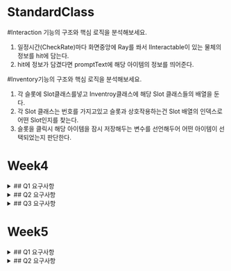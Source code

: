 # StandardClass

#Interaction 기능의 구조와 핵심 로직을 분석해보세요.
1. 일정시간(CheckRate)마다 화면중앙에 Ray를 쏴서 IInteractable이 있는 물체의 정보를 hit에 담는다.
2. hit에 정보가 담겼다면 promptText에 해당 아이템의 정보를 띄어준다.

#Inventory기능의 구조와 핵심 로직을 분석해보세요.
1. 각 슬롯에 Slot클래스를넣고 Inventroy클래스에 해당 Slot 클래스들의 배열을 둔다.
2. 각 Slot 클래스는 번호를 가지고있고 슬롯과 상호작용하는건 Slot 배열의 인덱스로 어떤 Slot인지를 찾는다.
3. 슬롯을 클릭시 해당 아이템을 잠시 저장해두는 변수를 선언해두어 어떤 아이템이 선택되었는지 판단한다.

# Week4
<details>
  <summary>## Q1 요구사항</summary>
    <div markdown="1">
      <ul>
<li>1. Equipment와 EquipTool의 기능의 구조와 핵심 로직을 분석해보세요.</li>
        <ul>
  <li>1. Equipment : 플레이어의 장착하는 행위를 나타냄.</li>
     <li>- ItemData를 받아와서 장착프리팹을 생성 혹은 파괴하는 장착행위</li>
  <li>2. EquipTool : Equip을 상속받아서 장착된 장비를 관리하는 클래스.</li>
     <li>- 장착도구를 하나의 클래스로 보아서 자원채취용, 전투용으로 인수를 나눈다.</li>
     <li>- 플레이어가 공격버튼을 누르면 장착된 EquipTool의 공격이 생기고 해당 클래스의 OnHit함수가 애니메이션중 이벤트로 나타난다.</li>
     <li>- 자원채취용은 해당 자원클래스를, 전투용은 IDamagable을 TryGetComponent한다.</li>
     <li>- 만약 다른 종류의 장비를 만들고자 할 시 Equip을 상속받아 다른 것들을 만들면 된다.</li>
        </ul>
<li>2. Resource 기능의 구조와 핵심 로직을 분석해보세요.</li>
        <ul>
  <li>- 자원을 관리하는 클래스.</li>
  <li>- 줘야할 아이템의 정보를 가지고있다.</li>
  <li>- Gather라는 함수를 통해 아이템을 타격위치에서 생성한다.</li>
        </ul>
        </ul>
    </div>
</details>

<details>
  <summary>## Q2 요구사항</summary>
    <div markdown="1">
      <ul>
<li>1. AI 네비게이션 시스템에서 가장 핵심이 되는 개념에 대해 복습해보세요.</li>
  <li>1. NaviMeshAgent : NaviMesh시스템을 이용해 움직이는 오브젝트.</li>
     <li>- Bake된 Area를 가중치 혹은 장애물을 계산하여 이동한다.</li>
     <li>-  agent타입을 추가하는것으로 뚱뚱한놈, 휴머노이드 등등 타입별 베이크 가능.</li>
  <li>2. Components</li>
     <li>- NavMeshSurface의 Volume에서 해당 크기만큼의 지형을 동적으로 Bake할 수 있음.</li>
     <li>- Off Mesh Link : Start, End Transform을 지정해두면 포탈처럼 빠르게 그 지점을 이동 할 수 있음.</li>
     <li>- Obstacle : 장애물 설치</li>
     <li>- NavMeshModifier : ignore = 이부분은 베이크하지 말아라 / Override Area = 이부분은 해당 Area입니다</li>
<li>2.NPC 기능의 구조와 핵심 로직을 분석해보세요.</li>
  <li>1. State패턴을 활용</li>
        <li>- SetState함수를 이용하여 상태를 변경하는것으로 행동로직을 변경</li>
       ```C#
              public void SetState(AIState state)
    {
        aiState = state;
        switch (aiState)
        {
            case AIState.Idle:
                agent.speed = walkSpeed;
                agent.isStopped = true;
                break;
            case AIState.Wandering:
                agent.speed = walkSpeed;
                agent.isStopped = false;
                break;
            case AIState.Attacking:
                agent.speed = runSpeed;
                agent.isStopped = false;
                break;
        }
        animator.speed = agent.speed / walkSpeed;
    }
    ```
  <li>- 각 상태에 따라 어떤 함수가 Update문을 돌지 결정</li>
        </ul>
    </div>
</details>
<details>
  <summary>## Q3 요구사항</summary>
    <div markdown="1">
      <ul>
<li>1. 보간에 대해 학습하고 선형보간(Lerp)과 구면선형보간(Slerp)에 대해 학습해보세요.</li>
  <li>1. Vector3 Lerp(Vector3 a, Vector3 b, float t)</li>
     <li>- a + (b - a)*t</li>
     <li>-  반환값 : a와 b를 직선으로 이었을 때 t만큼 보간된 값을 반환합니다.</li>
  <li>2. 구면선형보간(Slerp)</li>
     <li>- Vector3 Vector3.Slerp(Vector3 a, Vector3 b, float t)</li>
     <li>- 선형보간이 수 a, b사이의 보간이라면 구면선형보간은 벡터의 보간값입니다.</li>
     <li>- 벡터와 벡터를 연결하는 원이 있을 때 그 원들의 보간값(t)만큼 반환합니다.</li>
<li>2.근사값(Mathf.Approximately)을 사용하는 이유에 대해 학습해보세요.</li>
  <li>1. bool Mathf.Approximately(float a, float b)</li>
     <li>- Compares two floating point values and returns true if they are similar</li>
     <li>- 두 float값을 비교해서 비슷하면 true를 반환합니다.</li>
     <li>- float값은 정확히 동일 할 수 없습니다. 이때문에 값은 값일 때라는 조건을 이로 대체합니다.</li>
  <li>- 각 상태에 따라 어떤 함수가 Update문을 돌지 결정</li>
        </ul>
    </div>
</details>

# Week5
<details>
  <summary>## Q1 요구사항</summary>
    <div markdown="1">
      <ul>
<li>1. 전략패턴을 활용하여 다양한 원거리 무기 공격 패턴을 만들어보세요.</li>
     <li>- 마법지팡이를 들고 수박, 접시, 화살을 상호작용하면 해당 투사체가 장전됩니다.</li>
     <li>- 화살 : 바라보고있는 방향으로 직선의 화살을 발사합니다.</li>
     <li>- 접시 : 플레이어주변으로 20개의 접시를 날립니다.</li>
     <li>- 수박 : 바라보는 방향으로, ThrowPower만큼의 힘으로 포물선을 그리며 날라갑니다.</li>
        </ul>
    </div>
</details>
<details>
  <summary>## Q2 요구사항</summary>
    <div markdown="1">
      <ul>
<li>1. 플레이어가 2개 이상의 스킬을 사용할 수 있고, 해당 스킬을 퀵슬롯에 등록할 수 있다고 할 때, 어떻게 구현해야할까요?</li>
     <li>- QuickSlot : </li>
     <li>- 해당 스킬을 가지는 변수.</li>
     <li>- 눌렀을 때 해당 스킬의 Use 메서드 발동. </li>
     <li>- 스킬 쿨타임 인디게이터 활성화.</li>
     <li>- 스킬을 교체하는 메서드. (스킬아이콘, 변수, 쿨타임)</li>
     <li>- QuickSlotController</li>
     <li>- 큇슬롯을 변수로 가지고 스킬을 교체할 때 이 Controller에 의해 번호(index)값을 받아 해당 슬롯의 ChangeSkill메서드를 발동시킨다.</li>
<li>2. 이런 상황에 써야할 디자인 패턴에 대해 검색해보고, 어떻게 적용할 수 있을지 작성해봅시다.</li>
     <li>- 전략 패턴 : Skill 추상 클래스, 혹은 ISkill 인터페이스를 상속받는 변수를 통해 Use스킬을 발동.</li>
     <li>- 커맨드 패턴도 활용하여 다양한 명령을 캡슐화하여 발동시킬 수 있다.</li>
        </ul>
    </div>
</details>
